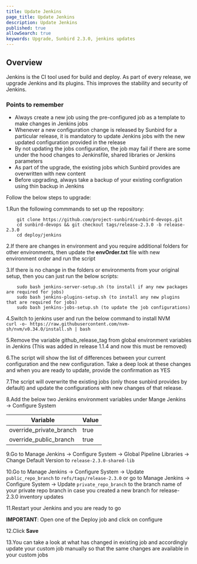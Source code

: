 ```yaml
---
title: Update Jenkins 
page_title: Update Jenkins
description: Update Jenkins 
published: true
allowSearch: true
keywords: Upgrade, Sunbird 2.3.0, jenkins updates
---
```

## Overview

Jenkins is the CI tool used for build and deploy. As part of every release, we upgrade Jenkins and its plugins. This improves the stability and security of Jenkins.

### Points to remember

* Always create a new job using the pre-configured job as a template to make changes in Jenkins jobs  
* Whenever a new configuration change is released by Sunbird for a particular release, it is mandatory to update Jenkins jobs with the new updated configuration provided in the release  
* By not updating the jobs configuration, the job may fail if there are some under the hood changes to Jenkinsfile, shared libraries or Jenkins parameters  
* As part of the upgrade, the existing jobs which Sunbird provides are overwritten with new content  
* Before upgrading, always take a backup of your existing configration using thin backup in Jenkins  

Follow the below steps to upgrade:

1.Run the following commmands to set up the repository:

        git clone https://github.com/project-sunbird/sunbird-devops.git
        cd sunbird-devops && git checkout tags/release-2.3.0 -b release-2.3.0
        cd deploy/jenkins

2.If there are changes in environment and you require additional folders for other environments, then update the **envOrder.txt** file with new environment order and run the script  

3.If there is no change in the folders or environments from your original setup, then you can just run the below scripts:

        sudo bash jenkins-server-setup.sh (to install if any new packages are required for jobs)
        sudo bash jenkins-plugins-setup.sh (to install any new plugins that are required for jobs)
        sudo bash jenkins-jobs-setup.sh (to update the job configurations)
   
4.Switch to jenkins user and run the below command to install NVM    
        ```curl -o- https://raw.githubusercontent.com/nvm-sh/nvm/v0.34.0/install.sh | bash```
        
5.Remove the variable github_release_tag from global environment variables in Jenkins (This was added in release 1.1.4 and now this must be removed)

6.The script will show the list of differences between your current configuration and the new configuration. Take a deep look at these changes and when you are ready to update, provide the confirmation as YES 

7.The script will overwrite the existing jobs (only those sunbird provides by default) and update the configurations with new changes of that release.

8.Add the below two Jenkins environment variables under Mange Jenkins → Configure System

|Variable | Value |
|----------|-------|
| override_private_branch |	true |
| override_public_branch | true |

9.Go to Manage Jenkins → Configure System → Global Pipeline Libraries → Change Default Version to `release-2.3.0-shared-lib`

10.Go to Manage Jenkins → Configure System → Update `public_repo_branch` to `refs/tags/release-2.3.0` or go to Manage Jenkins → Configure System → Update `private_repo_branch` to the branch name of your private repo branch in case you created a new branch for release-2.3.0 inventory updates  

11.Restart your Jenkins and you are ready to go  

**IMPORTANT**: Open one of the Deploy job and click on configure  

12.Click **Save**  

13.You can take a look at what has changed in existing job and accordingly update your custom job manually so that the same changes are available in your custom jobs

